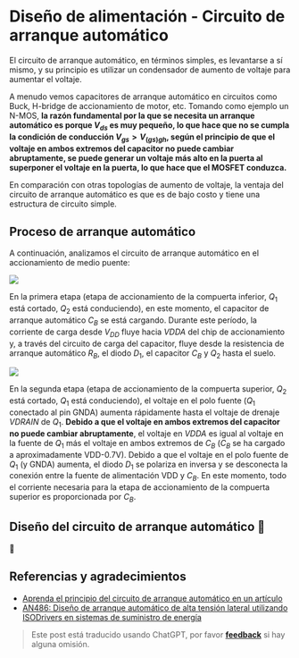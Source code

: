 # Diseño de alimentación - Circuito de arranque automático

El circuito de arranque automático, en términos simples, es levantarse a sí mismo, y su principio es utilizar un condensador de aumento de voltaje para aumentar el voltaje.

A menudo vemos capacitores de arranque automático en circuitos como Buck, H-bridge de accionamiento de motor, etc. Tomando como ejemplo un N-MOS, **la razón fundamental por la que se necesita un arranque automático es porque $V_{ds}$ es muy pequeño, lo que hace que no se cumpla la condición de conducción $V_{gs}>V_{(gs)gh}$, según el principio de que el voltaje en ambos extremos del capacitor no puede cambiar abruptamente, se puede generar un voltaje más alto en la puerta al superponer el voltaje en la puerta, lo que hace que el MOSFET conduzca.**

En comparación con otras topologías de aumento de voltaje, la ventaja del circuito de arranque automático es que es de bajo costo y tiene una estructura de circuito simple.

## Proceso de arranque automático

A continuación, analizamos el circuito de arranque automático en el accionamiento de medio puente:

![](https://wiki-media-1253965369.cos.ap-guangzhou.myqcloud.com/img/20211221151809.png)

En la primera etapa (etapa de accionamiento de la compuerta inferior, $Q_1$ está cortado, $Q_2$ está conduciendo), en este momento, el capacitor de arranque automático $C_B$ se está cargando. Durante este período, la corriente de carga desde $V_{DD}$ fluye hacia $VDDA$ del chip de accionamiento y, a través del circuito de carga del capacitor, fluye desde la resistencia de arranque automático $R_B$, el diodo $D_1$, el capacitor $C_B$ y $Q_2$ hasta el suelo.

![](https://wiki-media-1253965369.cos.ap-guangzhou.myqcloud.com/img/20211221164719.png)

En la segunda etapa (etapa de accionamiento de la compuerta superior, $Q_2$ está cortado, $Q_1$ está conduciendo), el voltaje en el polo fuente ($Q_1$ conectado al pin GNDA) aumenta rápidamente hasta el voltaje de drenaje $VDRAIN$ de $Q_1$. **Debido a que el voltaje en ambos extremos del capacitor no puede cambiar abruptamente**, el voltaje en $VDDA$ es igual al voltaje en la fuente de $Q_1$ más el voltaje en ambos extremos de $C_B$ ($C_B$ se ha cargado a aproximadamente VDD-0.7V). Debido a que el voltaje en el polo fuente de $Q_1$ (y GNDA) aumenta, el diodo $D_1$ se polariza en inversa y se desconecta la conexión entre la fuente de alimentación VDD y $C_B$. En este momento, todo el corriente necesaria para la etapa de accionamiento de la compuerta superior es proporcionada por $C_B$.

## Diseño del circuito de arranque automático 🚧

🚧

## Referencias y agradecimientos

- [Aprenda el principio del circuito de arranque automático en un artículo](https://mp.weixin.qq.com/s/ycmthR0131WvkypGJIz7xg)
- [AN486: Diseño de arranque automático de alta tensión lateral utilizando ISODrivers en sistemas de suministro de energía](https://www.skyworksinc.com/-/media/SkyWorks/SL/documents/public/application-notes/AN486.pdf)

> Este post está traducido usando ChatGPT, por favor [**feedback**](https://github.com/linyuxuanlin/Wiki_MkDocs/issues/new) si hay alguna omisión.

